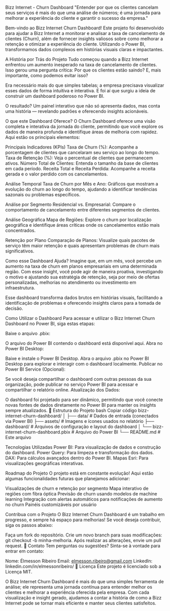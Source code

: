 Bizz Internet - Churn Dashboard
"Entender por que os clientes cancelam seus serviços é mais do que uma análise de números; é uma jornada para melhorar a experiência do cliente e garantir o sucesso da empresa."

Bem-vindo ao Bizz Internet Churn Dashboard! Este projeto foi desenvolvido para ajudar a Bizz Internet a monitorar e analisar a taxa de cancelamento de clientes (Churn), além de fornecer insights valiosos sobre como melhorar a retenção e otimizar a experiência do cliente. Utilizando o Power BI, transformamos dados complexos em histórias visuais claras e impactantes.

 A História por Trás do Projeto
Tudo começou quando a Bizz Internet enfrentou um aumento inesperado na taxa de cancelamento de clientes. Isso gerou uma pergunta crítica: Por que os clientes estão saindo? E, mais importante, como podemos evitar isso?

Era necessário mais do que simples tabelas; a empresa precisava visualizar esses dados de forma intuitiva e interativa. E foi aí que surgiu a ideia de construir um dashboard poderoso no Power BI.

O resultado? Um painel interativo que não só apresenta dados, mas conta uma história — revelando padrões e oferecendo insights acionáveis.

 O que este Dashboard Oferece?
O Churn Dashboard oferece uma visão completa e interativa da jornada do cliente, permitindo que você explore os dados de maneira profunda e identifique áreas de melhoria com rapidez. Aqui estão os principais elementos:

Principais Indicadores (KPIs)
Taxa de Churn (%): Acompanhe a porcentagem de clientes que cancelaram seu serviço ao longo do tempo.
Taxa de Retenção (%): Veja o percentual de clientes que permanecem ativos.
Número Total de Clientes: Entenda o tamanho da base de clientes em cada período.
Receita Total e Receita Perdida: Acompanhe a receita gerada e o valor perdido com os cancelamentos.

Análise Temporal
Taxa de Churn por Mês e Ano: Gráficos que mostram a evolução do churn ao longo do tempo, ajudando a identificar tendências sazonais ou problemas específicos.

 Análise por Segmento
Residencial vs. Empresarial: Compare o comportamento de cancelamento entre diferentes segmentos de clientes.

 Análise Geográfica
Mapa de Regiões: Explore o churn por localização geográfica e identifique áreas críticas onde os cancelamentos estão mais concentrados.

Retenção por Plano
Comparação de Planos: Visualize quais pacotes de serviço têm maior retenção e quais apresentam problemas de churn mais significativos.

Como esse Dashboard Ajuda?
Imagine que, em um mês, você percebe um aumento na taxa de churn em planos empresariais em uma determinada região. Com esse insight, você pode agir de maneira proativa, investigando o motivo e ajustando sua estratégia de retenção, seja por meio de ofertas personalizadas, melhorias no atendimento ou investimento em infraestrutura.

Esse dashboard transforma dados brutos em histórias visuais, facilitando a identificação de problemas e oferecendo insights claros para a tomada de decisão.

Como Utilizar o Dashboard
Para acessar e utilizar o Bizz Internet Churn Dashboard no Power BI, siga estas etapas:

Baixe o arquivo .pbix:

O arquivo do Power BI contendo o dashboard está disponível aqui.
Abra no Power BI Desktop:

Baixe e instale o Power BI Desktop.
Abra o arquivo .pbix no Power BI Desktop para explorar e interagir com o dashboard localmente.
Publicar no Power BI Service (Opcional):

Se você deseja compartilhar o dashboard com outras pessoas da sua organização, pode publicar no serviço Power BI para acessar e compartilhar o relatório online.
Atualização dos Dados:

O dashboard foi projetado para ser dinâmico, permitindo que você conecte novas fontes de dados diretamente no Power BI para manter os insights sempre atualizados.
📂 Estrutura do Projeto
bash
Copiar código
bizz-internet-churn-dashboard/
│
├── data/                     # Dados de entrada (conectados via Power BI)
├── assets/                   # Imagens e ícones usados no relatório
├── dashboard/                # Arquivos de configuração e layout do dashboard
│   └── bizz-internet-churn-dashboard.pbix  # Arquivo do Power BI
└── README.md                 # Este arquivo

Tecnologias Utilizadas
Power BI: Para visualização de dados e construção do dashboard.
Power Query: Para limpeza e transformação dos dados.
DAX: Para cálculos avançados dentro do Power BI.
Mapas Esri: Para visualizações geográficas interativas.

Roadmap do Projeto
O projeto está em constante evolução! Aqui estão algumas funcionalidades futuras que planejamos adicionar:

 Visualizações de churn e retenção por segmento
 Mapa interativo de regiões com fibra óptica
 Previsão de churn usando modelos de machine learning
 Integração com alertas automáticos para notificações de aumento no churn
 Painéis customizáveis por usuário
 
Contribua com o Projeto
O Bizz Internet Churn Dashboard é um trabalho em progresso, e sempre há espaço para melhorias! Se você deseja contribuir, siga os passos abaixo:

Faça um fork do repositório.
Crie um novo branch para suas modificações: git checkout -b minha-melhoria.
Após realizar as alterações, envie um pull request.
📧 Contato
Tem perguntas ou sugestões? Sinta-se à vontade para entrar em contato:

Nome: Élmesson Ribeiro
Email: elmesson.ribeiro@gmail.com
LinkedIn: linkedin.com/in/elmessonribeiro/
📝 Licença
Este projeto é licenciado sob a Licença MIT.

O Bizz Internet Churn Dashboard é mais do que uma simples ferramenta de análise; ele representa uma jornada contínua para entender melhor os clientes e melhorar a experiência oferecida pela empresa. Com cada visualização e insight gerado, ajudamos a contar a história de como a Bizz Internet pode se tornar mais eficiente e manter seus clientes satisfeitos.
